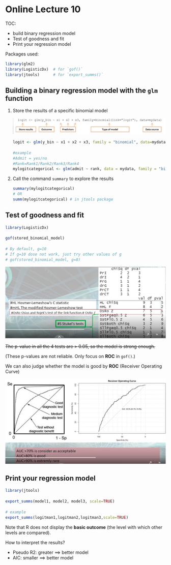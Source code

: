 # Online Lecture 10

TOC:

* build binary regression model
* Test of goodness and fit
* Print your regression model

Packages used:

```R
library(glm2)
library(LogisticDx)  # for `gof()`
library(jtools)      # for `export_summs()`
```



## Building a binary regression model with the `glm` function

1. Store the results of a specific binomial model

   ![](Online_lec_10_img/4.png)

   ```R
   logit <- glm(y_bin ~ x1 + x2 + x3, family = "binomial", data=mydata)
   
   #example
   #Admit = yes/no
   #Rank=Rank1/Rank2/Rank3/Rank4
   mylogitcategorical <- glm(admit ~ rank, data = mydata, family = "binomial")
   ```

2. Call the command `summary` to explore the results

   ```R
   summary(mylogitcategorical)
   # OR
   summ(mylogitcategorical) # in jtools package
   ```



## Test of goodness and fit

```R
library(LogisticDx)

gof(stored_binomial_model)

# By default, g=10
# If g=10 dose not work, just try other values of g
# gof(stored_binomial_model, g=8)
```

![](Online_lec_10_img/5.png)

~~The p-value in all the 4 tests are > 0.05, so the model is strong enough.~~

(These p-values are not reliable. Only focus on **ROC** in `gof()`.)



We can also judge whether the model is good by **ROC** (Receiver Operating Curve)

![](Online_lec_10_img/6.png)



## Print your regression model

```R
library(jtools)

export_summs(model1, model2, model3, scale=TRUE)

# example
export_summs(logitman1,logitman2,logitman3,scale=TRUE)
```

Note that R does not display the **basic outcome** (the level with which other levels are compared).



How to interpret the results?

* Pseudo R2: greater ==> better model
* AIC: smaller ==> better model